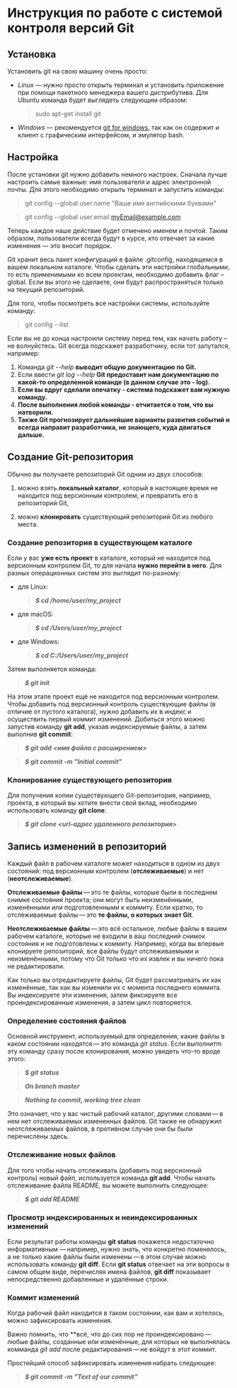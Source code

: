 # Инструкция по работе с системой контроля версий Git 

## Установка

Установить git на свою машину очень просто:

* _Linux_ — нужно просто открыть терминал и установить приложение при помощи пакетного менеджера вашего дистрибутива. Для Ubuntu команда будет выглядеть следующим образом:

    >sudo apt-get install git

* _Windows_ — рекомендуется [git for windows](https://git-scm.com/download/win), так как он содержит и клиент с графическим интерфейсом, и эмулятор bash.

## Настройка

После установки git нужно добавить немного настроек. Сначала лучше настроить самые важные: имя пользователя и адрес электронной почты. Для этого необходимо открыть терминал и запустить команды:

>git config --global user.name "Ваше имя английскими буквами"

>git config --global user.email myEmail@example.com

Теперь каждое наше действие будет отмечено именем и почтой. Таким образом, пользователи всегда будут в курсе, кто отвечает за какие изменения — это вносит порядок.

Git хранит весь пакет конфигураций в файле .gitconfig, находящемся в вашем локальном каталоге. Чтобы сделать эти настройки глобальными, то есть применимыми ко всем проектам, необходимо добавить флаг –global. Если вы этого не сделаете, они будут распространяться только на текущий репозиторий.

Для того, чтобы посмотреть все настройки системы, используйте команду:

>git config --list

Если вы не до конца настроили систему перед тем, как начать работу – не волнуйстесь. Git всегда подскажет разработчику, если тот запутался, например:

1. Команда *git --help* **выводит общую документацию по Git.**
2. Если ввести *git log --help* **Git предоставит нам документацию по какой-то определенной команде (в данном случае это - log).**
3. **Если вы вдруг сделали опечатку - система подскажет вам нужную команду.**
4. **После выполнения любой команды - отчитается о том, что вы натворили.**
5. **Также Git прогнозирует дальнейшие варианты развития событий и всегда направит разработчика, не знающего, куда двигаться дальше.**

## Создание Git-репозитория

Обычно вы получаете репозиторий Git одним из двух способов:

1. можно взять **локальный каталог**, который в настоящее время не находится под версионным контролем, и превратить его в репозиторий Git,

2. можно **клонировать** существующий репозиторий Git из любого места.

### Создание репозитория в существующем каталоге

Если у вас **уже есть проект** в каталоге, который не находится под версионным контролем Git, то для начала **нужно перейти в него**. Для разных операционных систем это выглядит по-разному:

* для Linux:
    >**_$ cd /home/user/my_project_**

* для macOS:

    >**_$ cd /Users/user/my_project_**

* для Windows:

    >**_$ cd C:/Users/user/my_project_**

Затем выполняется команда:

>**_$ git init_**

На этом этапе проект ещё не находится под версионным контролем. Чтобы добавить под версионный контроль существующие файлы (в отличие от пустого каталога), нужно добавить их в индекс и осуществить первый коммит изменений. Добиться этого можно запустив команду **git add**, указав индексируемые файлы, а затем выполнив **git commit**:

>**_$ git add <имя файла с расширением>_**

>**_$ git commit -m "Initial commit"_**

### Клонирование существующего репозитория

Для получения копии существующего Git-репозитория, например, проекта, в который вы хотите внести свой вклад, необходимо использовать команду **git clone**.

>**_$ git clone <url-адрес удаленного репозитория>_**

## Запись изменений в репозиторий

Каждый файл в рабочем каталоге может находиться в одном из двух состояний: под версионным контролем (**отслеживаемые**) и нет (**неотслеживаемые**). 

**Отслеживаемые файлы** — это те файлы, которые были в последнем снимке состояния проекта; они могут быть неизменёнными, изменёнными или подготовленными к коммиту. Если кратко, то отслеживаемые файлы — это **те файлы, о которых знает Git**.

**Неотслеживаемые файлы** — это всё остальное, любые файлы в вашем рабочем каталоге, которые не входили в ваш последний снимок состояния и не подготовлены к коммиту. Например, когда вы впервые клонируете репозиторий, все файлы будут отслеживаемыми и неизменёнными, потому что Git только что их извлек и вы ничего пока не редактировали.

Как только вы отредактируете файлы, Git будет рассматривать их как изменённые, так как вы изменили их с момента последнего коммита. Вы индексируете эти изменения, затем фиксируете все проиндексированные изменения, а затем цикл повторяется.

### Определение состояния файлов

Основной инструмент, используемый для определения, какие файлы в каком состоянии находятся — это команда *git status*. Если выполнитm эту команду сразу после клонирования, можно увидеть что-то вроде этого:

>**_$ git status_**

>**_On branch master_**

>**_Nothing to commit, working tree clean_**

Это означает, что у вас чистый рабочий каталог, другими словами — в нем нет отслеживаемых измененных файлов. Git также не обнаружил неотслеживаемых файлов, в противном случае они бы были перечислены здесь.

### Отслеживание новых файлов

Для того чтобы начать отслеживать (добавить под версионный контроль) новый файл, используется команда **git add**. Чтобы начать отслеживание файла README, вы можете выполнить следующее:

>**_$ git add README_**

### Просмотр индексированных и неиндексированных изменений

Если результат работы команды **git status** покажется недостаточно информативным — например, нужно знать, что конкретно поменялось, а не только какие файлы были изменены — в этом случае можно использовать команду **git diff**. Если **git status** отвечает на эти вопросы в самом общем виде, перечисляя имена файлов, **git diff** показывает непосредственно добавленные и удалённые строки.

### Коммит изменений

Когда рабочий файл находится в таком состоянии, как вам и хотелось, можно зафиксировать изменения. 

Важно помнить, что **всё, что до сих пор не проиндексировано — любые файлы, созданные или изменённые, для которых не выполнялась комманда _git add_ после редактирования — не войдут в этот коммит. 

Простейший способ зафиксировать изменения набрать следующее:

>**_$ git commit -m "Text of our commit"_**

